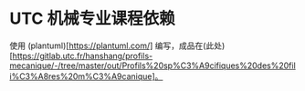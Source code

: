 # UTC 机械专业课程依赖

使用 (plantuml)[https://plantuml.com/] 编写，成品在(此处)[https://gitlab.utc.fr/hanshang/profils-mecanique/-/tree/master/out/Profils%20sp%C3%A9cifiques%20des%20fili%C3%A8res%20m%C3%A9canique]。